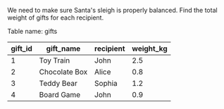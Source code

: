 We need to make sure Santa's sleigh is properly balanced. Find the total weight of gifts for each recipient.

Table name: gifts

<table class="chakra-table css-5605sr"><thead class="css-0"><tr class="css-0"><th class="css-19iw99a">gift_id</th><th class="css-19iw99a">gift_name</th><th class="css-19iw99a">recipient</th><th class="css-19iw99a">weight_kg</th></tr></thead><tbody class="css-0"><tr class="css-0"><td class="css-x7usx6">1</td><td class="css-x7usx6">Toy Train</td><td class="css-x7usx6">John</td><td class="css-x7usx6">2.5</td></tr><tr class="css-0"><td class="css-x7usx6">2</td><td class="css-x7usx6">Chocolate Box</td><td class="css-x7usx6">Alice</td><td class="css-x7usx6">0.8</td></tr><tr class="css-0"><td class="css-x7usx6">3</td><td class="css-x7usx6">Teddy Bear</td><td class="css-x7usx6">Sophia</td><td class="css-x7usx6">1.2</td></tr><tr class="css-0"><td class="css-x7usx6">4</td><td class="css-x7usx6">Board Game</td><td class="css-x7usx6">John</td><td class="css-x7usx6">0.9</td></tr></tbody></table>